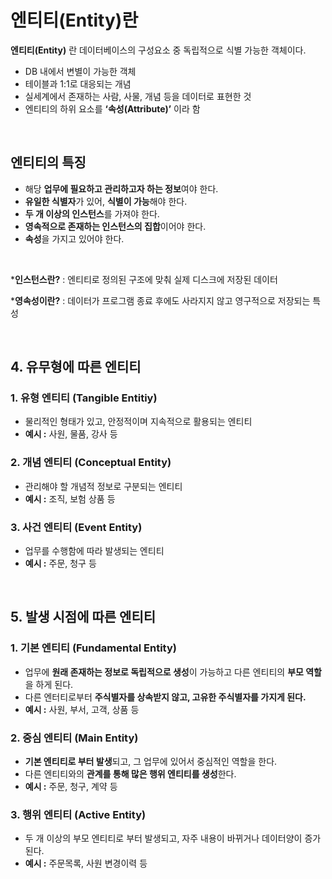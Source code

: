 # 엔티티(Entity)란

**엔티티(Entity)** 란 데이터베이스의 구성요소 중 독립적으로 식별 가능한 객체이다.

- DB 내에서 변별이 가능한 객체
- 테이블과 1:1로 대응되는 개념
- 실세계에서 존재하는 사람, 사물, 개념 등을 데이터로 표현한 것
- 엔티티의 하위 요소를 **‘속성(Attribute)’** 이라 함

<br>

## 엔티티의 특징
- 해당 **업무에 필요하고 관리하고자 하는 정보**여야 한다. 
- **유일한 식별자**가 있어, **식별이 가능**해야 한다.
- **두 개 이상의 인스턴스**를 가져야 한다.
- **영속적으로 존재하는 인스턴스의 집합**이어야 한다.
- **속성**을 가지고 있어야 한다.

<br>

***인스턴스란?** : 엔티티로 정의된 구조에 맞춰 실제 디스크에 저장된 데이터

***영속성이란?** : 데이터가 프로그램 종료 후에도 사라지지 않고 영구적으로 저장되는 특성

<br>

## 4. 유무형에 따른 엔티티

### 1. 유형 엔티티 (Tangible Entitiy)

- 물리적인 형태가 있고, 안정적이며 지속적으로 활용되는 엔티티
- **예시 :** 사원, 물품, 강사 등

### 2. 개념 엔티티 (Conceptual Entity)

- 관리해야 할 개념적 정보로 구분되는 엔티티
- **예시 :** 조직, 보험 상품 등

### 3. 사건 엔티티 (Event Entity)

- 업무를 수행함에 따라 발생되는 엔티티
- **예시 :** 주문, 청구 등

<br>

## 5. 발생 시점에 따른 엔티티

### 1. 기본 엔티티 (Fundamental Entity)

- 업무에 **원래 존재하는 정보로 독립적으로 생성**이 가능하고 다른 엔티티의 **부모 역할**을 하게 된다.
- 다른 엔터티로부터 **주식별자를 상속받지 않고, 고유한 주식별자를 가지게 된다.**
- **예시 :** 사원, 부서, 고객, 상품 등

### 2. 중심 엔티티 (Main Entity)

- **기본 엔티티로 부터 발생**되고, 그 업무에 있어서 중심적인 역할을 한다.
- 다른 엔티티와의 **관계를 통해 많은 행위 엔티티를 생성**한다.
- **예시 :** 주문, 청구, 계약 등

### 3. 행위 엔티티 (Active Entity)

- 두 개 이상의 부모 엔티티로 부터 발생되고, 자주 내용이 바뀌거나 데이터양이 증가된다.
- **예시 :** 주문목록, 사원 변경이력 등
